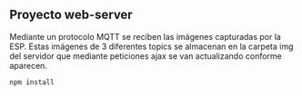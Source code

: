 ## Proyecto web-server

Mediante un protocolo MQTT se reciben las imágenes capturadas por la ESP. Estas imágenes de 3 diferentes topics se almacenan en la carpeta img del servidor que mediante peticiones ajax se van actualizando conforme aparecen.
``` 
npm install

```